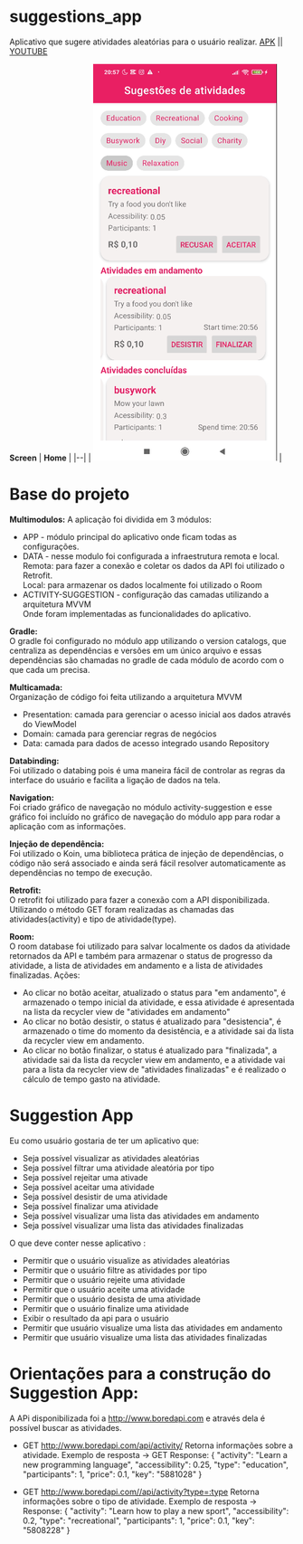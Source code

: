# suggestions_app
Aplicativo que sugere atividades aleatórias para o usuário realizar.
[APK](https://github.com/priscillasouza/suggestions_app/blob/main/apk/app-suggestion.apk?raw=true) || [YOUTUBE](https://youtu.be/N9RutrQsE4g)


**Screen**
| **Home** |
|--|
| ![enter image description here](https://github.com/priscillasouza/suggestions_app/blob/main/assets/images/img.png) |


# Base do projeto
**Multimodulos:**
A aplicação foi dividida em 3 módulos:</br>
 * APP - módulo principal do aplicativo onde ficam todas as configurações. 
 * DATA - nesse modulo foi configurada a infraestrutura remota e local.</br>
 Remota: para fazer a conexão e coletar os dados da API foi utilizado o Retrofit.</br>
 Local: para armazenar os dados localmente foi utilizado o Room
 * ACTIVITY-SUGGESTION - configuração das camadas utilizando a arquitetura MVVM</br>
Onde foram implementadas as funcionalidades do aplicativo.

**Gradle:**</br>
O gradle foi configurado no módulo app utilizando o version catalogs, que centraliza as dependências e versões em um único arquivo e essas dependências são chamadas no gradle de cada módulo de acordo com o que cada um precisa.

**Multicamada:**</br>
Organização de código foi feita utilizando a arquitetura MVVM</br>
 * Presentation: camada para gerenciar o acesso inicial aos dados através do ViewModel
 * Domain: camada para gerenciar regras de negócios
 * Data: camada para dados de acesso integrado usando Repository

**Databinding:**</br>
Foi utilizado o databing pois é uma maneira fácil de controlar as regras da interface do usuário e facilita a ligação de dados na tela.

**Navigation:**</br>
Foi criado gráfico de navegação no módulo activity-suggestion e esse gráfico foi incluído no gráfico de navegação do módulo app para rodar a aplicação com as informações. 

**Injeção de dependência:**</br>
Foi utilizado o Koin, uma biblioteca prática de injeção de dependências, o código não será associado e ainda será fácil resolver automaticamente as dependências no tempo de execução.

**Retrofit:**</br>
O retrofit foi utilizado para fazer a conexão com a API disponibilizada.
Utilizando o método GET foram realizadas as chamadas das atividades(activity) e tipo de atividade(type).

**Room:**</br>
O room database foi utilizado para salvar localmente os dados da atividade retornados da API e também para armazenar o status de progresso da atividade, a lista de atividades em andamento e a lista de atividades finalizadas.
Ações:
 - Ao clicar no botão aceitar, atualizado o status para "em andamento", é armazenado o tempo inicial da atividade, e essa atividade é apresentada na lista da recycler view de "atividades em andamento"
 - Ao clicar no botão desistir, o status é atualizado para "desistencia", é armazenado o time do momento da desistência, e a atividade sai da lista da recycler view em andamento.
 - Ao clicar no botão finalizar, o status é atualizado para "finalizada", a atividade sai da lista da recycler view em andamento, e a atividade vai para a lista da recycler view de "atividades finalizadas" e é realizado o cálculo de tempo gasto na atividade.

# Suggestion App
Eu como usuário gostaria de ter um aplicativo que:
- Seja possível visualizar as atividades aleatórias
- Seja possível filtrar uma atividade aleatória por tipo
- Seja possível rejeitar uma ativade
- Seja possível aceitar uma atividade
- Seja possível desistir de uma atividade
- Seja possível finalizar uma atividade
- Seja possível visualizar uma lista das atividades em andamento
- Seja possível visualizar uma lista das atividades finalizadas

O que deve conter nesse aplicativo : 
- Permitir que o usuário visualize as atividades aleatórias
- Permitir que o usuário filtre as atividades por tipo
- Permitir que o usuário rejeite uma atividade
- Permitir que o usuário aceite uma atividade
- Permitir que o usuário desista de uma atividade
- Permitir que o usuário finalize uma atividade
- Exibir o resultado da api para o usuário
- Permitir que usuário visualize uma lista das atividades em andamento
- Permitir que usuário visualize uma lista das atividades finalizadas

# Orientações para a construção do Suggestion App:
A APi disponibilizada foi a http://www.boredapi.com e através dela é possível buscar as atividades.

- GET http://www.boredapi.com/api/activity/
Retorna informações sobre a atividade.
Exemplo de resposta ->
GET
Response:
{
	"activity": "Learn a new programming language",
	"accessibility": 0.25,
	"type": "education",
	"participants": 1,
	"price": 0.1,
	"key": "5881028"
}

- GET http://www.boredapi.com//api/activity?type=:type
Retorna informações sobre o tipo de atividade.
Exemplo de resposta ->
Response:
{
	"activity": "Learn how to play a new sport",
	"accessibility": 0.2,
	"type": "recreational",
	"participants": 1,
	"price": 0.1,
	"key": "5808228"
}









